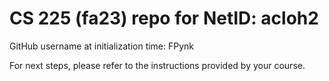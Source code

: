 # CS 225 (fa23) repo for NetID: acloh2

GitHub username at initialization time: FPynk

For next steps, please refer to the instructions provided by your course.
